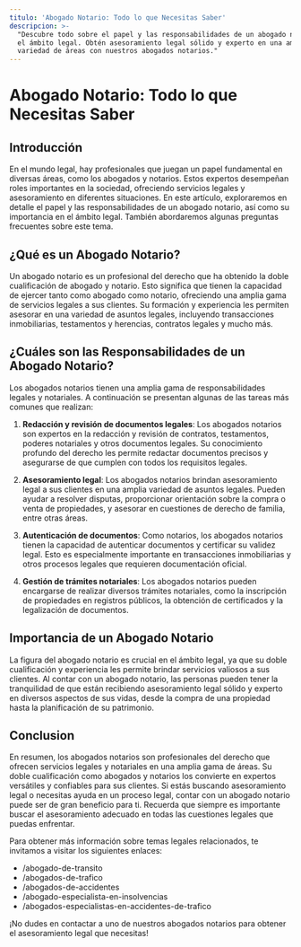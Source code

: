 ```yaml
---
titulo: 'Abogado Notario: Todo lo que Necesitas Saber'
descripcion: >-
  "Descubre todo sobre el papel y las responsabilidades de un abogado notario en
  el ámbito legal. Obtén asesoramiento legal sólido y experto en una amplia
  variedad de áreas con nuestros abogados notarios."
---
```

# Abogado Notario: Todo lo que Necesitas Saber

## Introducción

En el mundo legal, hay profesionales que juegan un papel fundamental en diversas áreas, como los abogados y notarios. Estos expertos desempeñan roles importantes en la sociedad, ofreciendo servicios legales y asesoramiento en diferentes situaciones. En este artículo, exploraremos en detalle el papel y las responsabilidades de un abogado notario, así como su importancia en el ámbito legal. También abordaremos algunas preguntas frecuentes sobre este tema. 

## ¿Qué es un Abogado Notario?

Un abogado notario es un profesional del derecho que ha obtenido la doble cualificación de abogado y notario. Esto significa que tienen la capacidad de ejercer tanto como abogado como notario, ofreciendo una amplia gama de servicios legales a sus clientes. Su formación y experiencia les permiten asesorar en una variedad de asuntos legales, incluyendo transacciones inmobiliarias, testamentos y herencias, contratos legales y mucho más. 

## ¿Cuáles son las Responsabilidades de un Abogado Notario?

Los abogados notarios tienen una amplia gama de responsabilidades legales y notariales. A continuación se presentan algunas de las tareas más comunes que realizan:

1. **Redacción y revisión de documentos legales**: Los abogados notarios son expertos en la redacción y revisión de contratos, testamentos, poderes notariales y otros documentos legales. Su conocimiento profundo del derecho les permite redactar documentos precisos y asegurarse de que cumplen con todos los requisitos legales.

2. **Asesoramiento legal**: Los abogados notarios brindan asesoramiento legal a sus clientes en una amplia variedad de asuntos legales. Pueden ayudar a resolver disputas, proporcionar orientación sobre la compra o venta de propiedades, y asesorar en cuestiones de derecho de familia, entre otras áreas.

3. **Autenticación de documentos**: Como notarios, los abogados notarios tienen la capacidad de autenticar documentos y certificar su validez legal. Esto es especialmente importante en transacciones inmobiliarias y otros procesos legales que requieren documentación oficial.

4. **Gestión de trámites notariales**: Los abogados notarios pueden encargarse de realizar diversos trámites notariales, como la inscripción de propiedades en registros públicos, la obtención de certificados y la legalización de documentos.

## Importancia de un Abogado Notario

La figura del abogado notario es crucial en el ámbito legal, ya que su doble cualificación y experiencia les permite brindar servicios valiosos a sus clientes. Al contar con un abogado notario, las personas pueden tener la tranquilidad de que están recibiendo asesoramiento legal sólido y experto en diversos aspectos de sus vidas, desde la compra de una propiedad hasta la planificación de su patrimonio.

## Conclusion

En resumen, los abogados notarios son profesionales del derecho que ofrecen servicios legales y notariales en una amplia gama de áreas. Su doble cualificación como abogados y notarios los convierte en expertos versátiles y confiables para sus clientes. Si estás buscando asesoramiento legal o necesitas ayuda en un proceso legal, contar con un abogado notario puede ser de gran beneficio para ti. Recuerda que siempre es importante buscar el asesoramiento adecuado en todas las cuestiones legales que puedas enfrentar.

Para obtener más información sobre temas legales relacionados, te invitamos a visitar los siguientes enlaces:
- /abogado-de-transito
- /abogados-de-trafico
- /abogados-de-accidentes
- /abogado-especialista-en-insolvencias
- /abogados-especialistas-en-accidentes-de-trafico

¡No dudes en contactar a uno de nuestros abogados notarios para obtener el asesoramiento legal que necesitas!
